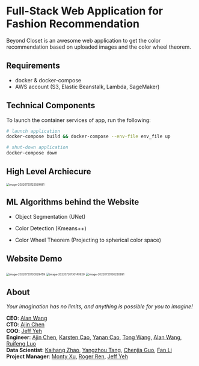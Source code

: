 # Full-Stack Web Application for Fashion Recommendation 

Beyond Closet is an awesome web application to get the color recommendation based on uploaded images and the color wheel theorem.

## Requirements

* docker & docker-compose
* AWS account (S3, Elastic Beanstalk, Lambda, SageMaker)


## Technical Components

To launch the container services of app, run the following:
```bash
# launch application
docker-compose build && docker-compose --env-file env_file up

# shut-down application
docker-compose down
```

## High Level Archiecure

<img src="https://s2.loli.net/2022/07/21/BVb3xWKGMemn1wQ.png" alt="image-20220720122559481" style="zoom:50%;" />

## ML Algorithms behind the Website

* Object Segmentation (UNet)

* Color Detection (Kmeans++)

* Color Wheel Theorem (Projecting to spherical color space)

## Website Demo

<img src="https://s2.loli.net/2022/07/21/yLe5DfV2MJ4cqt9.png" alt="image-20220720130029459" style="zoom:50%;" />

<img src="https://s2.loli.net/2022/07/21/moLRGcNuCHJfVz2.png" alt="image-20220720130140829" style="zoom:50%;" />

<img src="https://s2.loli.net/2022/07/21/qdNaAYmixHOzubX.png" alt="image-20220720130230891" style="zoom:50%;" />

## About

*Your imagination has no limits, and anything is possible for you to imagine!*

**CEO**: [Alan Wang](https://www.linkedin.com/in/alan-yuefan-wang/) <br>
**CTO**: [Ajin Chen](https://www.linkedin.com/in/jih-chin-chen/) <br>
**COO**: [Jeff Yeh](https://www.linkedin.com/in/jeffyeh1/) <br>
**Engineer**: [Ajin Chen](https://www.linkedin.com/in/jih-chin-chen/), [Karsten Cao](https://www.linkedin.com/in/karstencao/),
              [Yanan Cao](https://www.linkedin.com/in/yanancao21/), [Tong Wang](https://www.linkedin.com/in/tongwang028/), [Alan Wang](https://www.linkedin.com/in/alan-yuefan-wang/), [Ruifeng Luo](https://www.linkedin.com/in/ruifeng-luo/) <br>
**Data Scientist**:  [Kaihang Zhao](https://www.linkedin.com/in/kaihang-zhao/), [Yangzhou Tang](https://www.linkedin.com/in/yangzhou-tang/), [Chenjia Guo](https://www.linkedin.com/in/chenjia-guo/), [Fan Li](https://www.linkedin.com/in/victorlifan/) <br>
**Project Manager**:  [Monty Xu](https://www.linkedin.com/in/mengtingxu/), [Roger Ren](https://www.linkedin.com/in/zihaoren/), [Jeff Yeh](https://www.linkedin.com/in/jeffyeh1/) <br>
